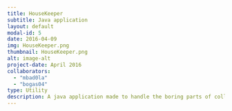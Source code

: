 ```yaml
---
title: HouseKeeper
subtitle: Java application
layout: default
modal-id: 5
date: 2016-04-09
img: HouseKeeper.png
thumbnail: HouseKeeper.png
alt: image-alt
project-date: April 2016
collaborators:
  - "mbad0la"
  - "bogas04"
type: Utility
description: A java application made to handle the boring parts of college.
---
```

